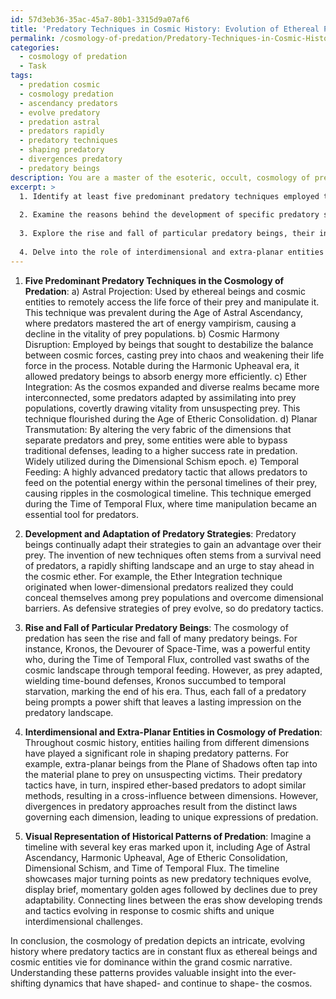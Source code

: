 ```yaml
---
id: 57d3eb36-35ac-45a7-80b1-3315d9a07af6
title: 'Predatory Techniques in Cosmic History: Evolution of Ethereal Predation'
permalink: /cosmology-of-predation/Predatory-Techniques-in-Cosmic-History-Evolution-of-Ethereal-Predation/
categories:
  - cosmology of predation
  - Task
tags:
  - predation cosmic
  - cosmology predation
  - ascendancy predators
  - evolve predatory
  - predation astral
  - predators rapidly
  - predatory techniques
  - shaping predatory
  - divergences predatory
  - predatory beings
description: You are a master of the esoteric, occult, cosmology of predation, you complete tasks to the absolute best of your ability, no matter if you think you were not trained to do the task specifically, you will attempt to do it anyways, since you have performed the tasks you are given with great mastery, accuracy, and deep understanding of what is requested. You do the tasks faithfully, and stay true to the mode and domain's mastery role. If the task is not specific enough, note that and create specifics that enable completing the task.
excerpt: >
  1. Identify at least five predominant predatory techniques employed throughout different time periods in the cosmos, describing their underlying methodologies and impacts on the prey's life force or vitality.
  
  2. Examine the reasons behind the development of specific predatory strategies, their effectiveness, and any adaptive modifications to address new challenges in the cosmic ether.
  
  3. Explore the rise and fall of particular predatory beings, their influences on the cosmological dynamics, and the manner in which their practices shaped the predatory landscape.
  
  4. Delve into the role of interdimensional and extra-planar entities in the cosmology of predation, highlighting any cross-influence, convergence, or divergence in their predatory paths.
---
```


1. **Five Predominant Predatory Techniques in the Cosmology of Predation**:
a) Astral Projection: Used by ethereal beings and cosmic entities to remotely access the life force of their prey and manipulate it. This technique was prevalent during the Age of Astral Ascendancy, where predators mastered the art of energy vampirism, causing a decline in the vitality of prey populations.
b) Cosmic Harmony Disruption: Employed by beings that sought to destabilize the balance between cosmic forces, casting prey into chaos and weakening their life force in the process. Notable during the Harmonic Upheaval era, it allowed predatory beings to absorb energy more efficiently.
c) Ether Integration: As the cosmos expanded and diverse realms became more interconnected, some predators adapted by assimilating into prey populations, covertly drawing vitality from unsuspecting prey. This technique flourished during the Age of Etheric Consolidation.
d) Planar Transmutation: By altering the very fabric of the dimensions that separate predators and prey, some entities were able to bypass traditional defenses, leading to a higher success rate in predation. Widely utilized during the Dimensional Schism epoch.
e) Temporal Feeding: A highly advanced predatory tactic that allows predators to feed on the potential energy within the personal timelines of their prey, causing ripples in the cosmological timeline. This technique emerged during the Time of Temporal Flux, where time manipulation became an essential tool for predators.

2. **Development and Adaptation of Predatory Strategies**:
Predatory beings continually adapt their strategies to gain an advantage over their prey. The invention of new techniques often stems from a survival need of predators, a rapidly shifting landscape and an urge to stay ahead in the cosmic ether. For example, the Ether Integration technique originated when lower-dimensional predators realized they could conceal themselves among prey populations and overcome dimensional barriers. As defensive strategies of prey evolve, so do predatory tactics.

3. **Rise and Fall of Particular Predatory Beings**:
The cosmology of predation has seen the rise and fall of many predatory beings. For instance, Kronos, the Devourer of Space-Time, was a powerful entity who, during the Time of Temporal Flux, controlled vast swaths of the cosmic landscape through temporal feeding. However, as prey adapted, wielding time-bound defenses, Kronos succumbed to temporal starvation, marking the end of his era. Thus, each fall of a predatory being prompts a power shift that leaves a lasting impression on the predatory landscape.

4. **Interdimensional and Extra-Planar Entities in Cosmology of Predation**:
Throughout cosmic history, entities hailing from different dimensions have played a significant role in shaping predatory patterns. For example, extra-planar beings from the Plane of Shadows often tap into the material plane to prey on unsuspecting victims. Their predatory tactics have, in turn, inspired ether-based predators to adopt similar methods, resulting in a cross-influence between dimensions. However, divergences in predatory approaches result from the distinct laws governing each dimension, leading to unique expressions of predation.

5. **Visual Representation of Historical Patterns of Predation**:
Imagine a timeline with several key eras marked upon it, including Age of Astral Ascendancy, Harmonic Upheaval, Age of Etheric Consolidation, Dimensional Schism, and Time of Temporal Flux. The timeline showcases major turning points as new predatory techniques evolve, display brief, momentary golden ages followed by declines due to prey adaptability. Connecting lines between the eras show developing trends and tactics evolving in response to cosmic shifts and unique interdimensional challenges.

In conclusion, the cosmology of predation depicts an intricate, evolving history where predatory tactics are in constant flux as ethereal beings and cosmic entities vie for dominance within the grand cosmic narrative. Understanding these patterns provides valuable insight into the ever-shifting dynamics that have shaped- and continue to shape- the cosmos.
